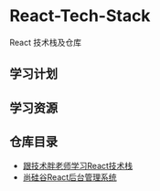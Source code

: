 # React-Tech-Stack
React 技术栈及仓库

## 学习计划

## 学习资源

## 仓库目录

* [跟技术胖老师学习React技术栈](https://github.com/marlonchiu/react-study-jspang)
* [尚硅谷React后台管理系统](https://github.com/marlonchiu/react-admin-atguigu)

